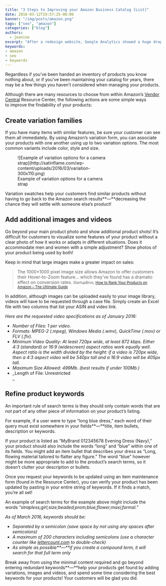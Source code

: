 ```yaml
---
title: "3 Steps to Improving your Amazon Business Catalog [List]"
date: 2016-03-12T19:57:25-06:00
banner: "/img/posts/amazon.png"
tags: ["seo", "amazon"]
categories: ["blog"]
authors:
  - jeanine
excerpt: "After a redesign website, Google Analytics showed a huge drop in bounce rate. The cause? Duplicating GA tags within my website’s code!"
keywords:
- amazon
- seo
- keywords
---
```


Regardless if you’ve been handed an inventory of products you know nothing about, or if you’ve been maintaining your catalog for years, there may be a few things you haven’t considered when managing your products.

Although there are many resources to choose from within Amazon’s [Vendor Central](https://vendorcentral.amazon.com/gp/vendor/) Resource Center, the following actions are some simple ways to improve the findability of your products:

## Create variation families

If you have many items with similar features, be sure your customer can see them all immediately. By using Amazon’s variation form, you can associate your products with one another using up to two variation options. The most common variants include color, style and size.

<figure id="attachment_145" style="width: 300px" class="wp-caption aligncenter">![Example of variation options for a camera strap](http://satinflame.com/wp-content/uploads/2016/03/variation-300x110.png)

<figcaption class="wp-caption-text">Example of variation options for a camera strap</figcaption>

</figure>

Variation swatches help your customers find similar products without having to go back to the Amazon search results**—**decreasing the chance they will settle with someone else’s product!

## Add additional images and videos

Go beyond your main product photo and show additional product shots! It’s difficult for customers to visualize some features of your product without a clear photo of how it works or adapts in different situations. Does it accommodate men and women with a simple adjustment? Show photos of your product being used by both!

Keep in mind that large images make a greater impact on sales:

> The 1000×1000 pixel image size allows Amazon to offer customers their Hover-to-Zoom feature… which they’ve found has a dramatic effect on conversion rates. <small>StartupBros, [How to Rank Your Products on Amazon – The Ultimate Guide](http://startupbros.com/rank-amazon/) </small>

In addition, although images can be uploaded easily to your image library, videos will have to be requested through a case file. Simply create an Excel file with two columns that list your ASIN and video link.

_Here are the requested video specifications as of January 2016:_

*   _Number of Files: 1 per video._
*   _Formats: MPEG-2 (.mpeg), Windows Media (.wmv), QuickTime (.mov) or FLV (.flv)._
*   _Minimum Video Quality: At least 720px wide, at least 872 kbps. Either 4:3 (standard) or 16:9 (widescreen) aspect ratios work equally well. Aspect ratio is the width divided by the height: if a video is 720px wide, then a 4:3 aspect video will be 540px tall and a 16:9 video will be 405px tall._
*   _Maximum Size Allowed: 499Mb. (best results if under 100Mb.)_
*   _Length of File: Unrestricted  
    _

## Refine product keywords

An important rule of search terms is they should only contain words that are _not_ part of any other piece of information on your product’s listing.

For example, if a user were to type “long blue dress,” each word of their query must exist somewhere in your fields**—**title, item bullets, description or keywords.

If your product is listed as “MyBrand 012345678 Evening Dress (Navy),” your product should also include the words “long” and “blue” within one of its fields. You might add an item bullet that describes your dress as “Long, flowing material tailored to flatter any figure.” The word “blue” however might be more appropriate to add to the product’s search terms, so it doesn’t clutter your description or bullets.

Once you request your keywords to be updated using an item maintenance form (found in the Resource Center), you can verify your product has been updated by pasting in your entire string of keywords. If it finds a match, you’re all set!

An example of search terms for the example above might include the words _“strapless;girl;size;beaded;prom;blue;flower;maxi;formal.”_

_As of March 2016, keywords should be:_

*   _Separated by a semicolon (save space by not using any spaces after semicolons)_
*   _A maximum of 200 characters including semicolons (use a character counter like [lettercount.com](http://www.lettercount.com/) to double-check)_
*   _As simple as possible**—**if you create a compound term, it will search for that full term only_

Break away from using the minimal content required and go beyond entering redundant keywords**—**help your products get found by adding variations, images and videos, and spend some time considering the best keywords for your products! Your customers will be glad you did.